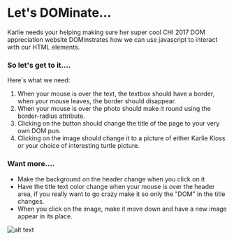 # Let's DOMinate...
Karlie needs your helping making sure her super cool 
CHI 2017 DOM appreciation website DOMinstrates how we can use 
javascript to interact with our HTML elements.

### So let's get to it....
Here's what we need: 
1. When your mouse is over the text, the textbox should have a border, when your mouse leaves, the border should disappear. 
2. When your mouse is over the photo should make it round using the border-radius attribute.
3. Clicking on the button should change the title of the page to your very own DOM pun.
4. Clicking on the image should change it to a picture of either Karlie Kloss or your choice of interesting turtle picture.

### Want more....
* Make the background on the header change when you click on it
* Have the title text color change when your mouse is over the header area, if you really want to go crazy make it so only the "DOM" in the title changes.
* When you click on the image, make it move down and have a new image appear in its place.

![alt text](https://media.giphy.com/media/RFMHn9A3clUsw/giphy.gif)

